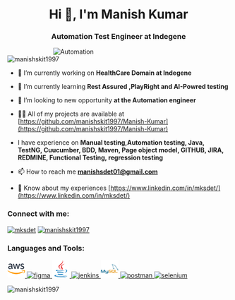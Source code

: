 <h1 align="center">Hi 👋, I'm Manish Kumar</h1>
<h3 align="center">Automation Test Engineer at Indegene</h3>
<img align="right" alt="Automation" width="400" src="https://user-images.githubusercontent.com/55389276/140866485-8fb1c876-9a8f-4d6a-98dc-08c4981eaf70.gif">

<p align="left"> <img src="https://komarev.com/ghpvc/?username=manishskit1997&label=Profile%20views&color=0e75b6&style=flat" alt="manishskit1997" /> </p>

- 🔭 I’m currently working on **HealthCare Domain at Indegene**

- 🌱 I’m currently learning **Rest Assured ,PlayRight and AI-Powred testing**

- 👯 I’m looking to new opportunity **at the Automation engineer**

- 👨‍💻 All of my projects are available at [https://github.com/manishskit1997/Manish-Kumar](https://github.com/manishskit1997/Manish-Kumar)

- I have experience on **Manual testing,Automation testing, Java, TestNG, Cuucumber, BDD, Maven, Page object model, GITHUB, JIRA, REDMINE, Functional Testing, regression testing**

- 📫 How to reach me **manishsdet01@gmail.com**

- 📄 Know about my experiences [https://www.linkedin.com/in/mksdet/](https://www.linkedin.com/in/mksdet/)

<h3 align="left">Connect with me:</h3>
<p align="left">
<a href="https://linkedin.com/in/mksdet" target="blank"><img align="center" src="https://raw.githubusercontent.com/rahuldkjain/github-profile-readme-generator/master/src/images/icons/Social/linked-in-alt.svg" alt="mksdet" height="30" width="40" /></a>
<a href="https://instagram.com/manishskit1997" target="blank"><img align="center" src="https://raw.githubusercontent.com/rahuldkjain/github-profile-readme-generator/master/src/images/icons/Social/instagram.svg" alt="manishskit1997" height="30" width="40" /></a>
</p>

<h3 align="left">Languages and Tools:</h3>
<p align="left"> <a href="https://aws.amazon.com" target="_blank" rel="noreferrer"> <img src="https://raw.githubusercontent.com/devicons/devicon/master/icons/amazonwebservices/amazonwebservices-original-wordmark.svg" alt="aws" width="40" height="40"/> </a> <a href="https://www.figma.com/" target="_blank" rel="noreferrer"> <img src="https://www.vectorlogo.zone/logos/figma/figma-icon.svg" alt="figma" width="40" height="40"/> </a> <a href="https://www.java.com" target="_blank" rel="noreferrer"> <img src="https://raw.githubusercontent.com/devicons/devicon/master/icons/java/java-original.svg" alt="java" width="40" height="40"/> </a> <a href="https://www.jenkins.io" target="_blank" rel="noreferrer"> <img src="https://www.vectorlogo.zone/logos/jenkins/jenkins-icon.svg" alt="jenkins" width="40" height="40"/> </a> <a href="https://www.mysql.com/" target="_blank" rel="noreferrer"> <img src="https://raw.githubusercontent.com/devicons/devicon/master/icons/mysql/mysql-original-wordmark.svg" alt="mysql" width="40" height="40"/> </a> <a href="https://postman.com" target="_blank" rel="noreferrer"> <img src="https://www.vectorlogo.zone/logos/getpostman/getpostman-icon.svg" alt="postman" width="40" height="40"/> </a> <a href="https://www.selenium.dev" target="_blank" rel="noreferrer"> <img src="https://raw.githubusercontent.com/detain/svg-logos/780f25886640cef088af994181646db2f6b1a3f8/svg/selenium-logo.svg" alt="selenium" width="40" height="40"/> </a> </p>

<p><img align="center" src="https://github-readme-stats.vercel.app/api/top-langs?username=manishskit1997&show_icons=true&locale=en&layout=compact" alt="manishskit1997" /></p>
